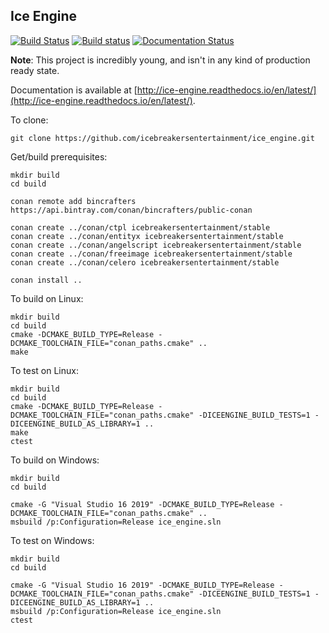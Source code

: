Ice Engine
--------

[![Build Status](https://travis-ci.com/icebreakersentertainment/ice_engine.svg?branch=master)](https://travis-ci.com/icebreakersentertainment/ice_engine)
[![Build status](https://ci.appveyor.com/api/projects/status/2tqewfhy60mxv429/branch/master?svg=true)](https://ci.appveyor.com/project/icebreakersentertainment/ice-engine/branch/master)
[![Documentation Status](https://readthedocs.org/projects/ice-engine/badge/?version=latest)](http://ice-engine.readthedocs.io/en/latest/?badge=latest)

**Note**: This project is incredibly young, and isn't in any kind of production ready state. 

Documentation is available at [http://ice-engine.readthedocs.io/en/latest/](http://ice-engine.readthedocs.io/en/latest/).

To clone:

    git clone https://github.com/icebreakersentertainment/ice_engine.git

Get/build prerequisites:

    mkdir build
    cd build

    conan remote add bincrafters https://api.bintray.com/conan/bincrafters/public-conan
    
    conan create ../conan/ctpl icebreakersentertainment/stable
    conan create ../conan/entityx icebreakersentertainment/stable
    conan create ../conan/angelscript icebreakersentertainment/stable
    conan create ../conan/freeimage icebreakersentertainment/stable
    conan create ../conan/celero icebreakersentertainment/stable
    
    conan install ..

To build on Linux:

    mkdir build
    cd build
    cmake -DCMAKE_BUILD_TYPE=Release -DCMAKE_TOOLCHAIN_FILE="conan_paths.cmake" ..
    make

To test on Linux:

    mkdir build
    cd build
    cmake -DCMAKE_BUILD_TYPE=Release -DCMAKE_TOOLCHAIN_FILE="conan_paths.cmake" -DICEENGINE_BUILD_TESTS=1 -DICEENGINE_BUILD_AS_LIBRARY=1 ..
    make
    ctest

To build on Windows:

    mkdir build
    cd build
    
    cmake -G "Visual Studio 16 2019" -DCMAKE_BUILD_TYPE=Release -DCMAKE_TOOLCHAIN_FILE="conan_paths.cmake" ..
    msbuild /p:Configuration=Release ice_engine.sln

To test on Windows:

    mkdir build
    cd build
    
    cmake -G "Visual Studio 16 2019" -DCMAKE_BUILD_TYPE=Release -DCMAKE_TOOLCHAIN_FILE="conan_paths.cmake" -DICEENGINE_BUILD_TESTS=1 -DICEENGINE_BUILD_AS_LIBRARY=1 ..
    msbuild /p:Configuration=Release ice_engine.sln
    ctest
